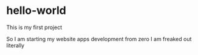 # hello-world
This is my first project

So I am starting my website apps development from zero
I am freaked out literally
